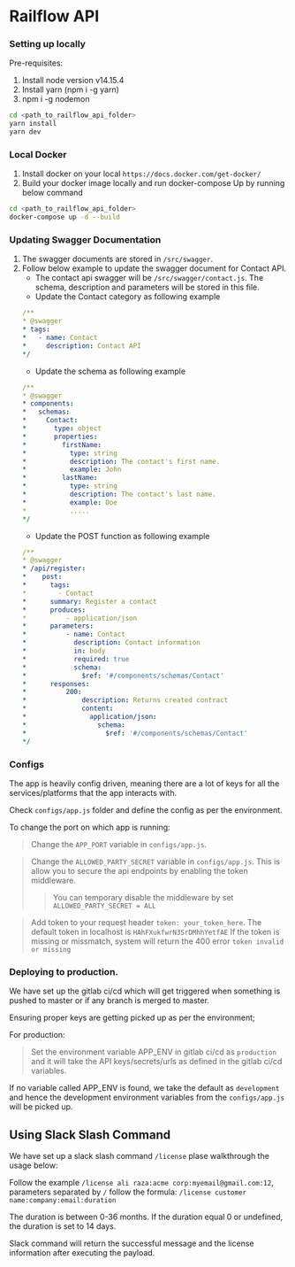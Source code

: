 # Railflow API

### Setting up locally

Pre-requisites:

1. Install node version v14.15.4
2. Install yarn (npm i -g yarn)
3. npm i -g nodemon

```bash
cd <path_to_railflow_api_folder>
yarn install
yarn dev
```

### Local Docker
1. Install docker on your local `https://docs.docker.com/get-docker/`
2. Build your docker image locally and run docker-compose Up by running below command
```bash
cd <path_to_railflow_api_folder>
docker-compose up -d --build
```

### Updating Swagger Documentation
1. The swagger documents are stored in `/src/swagger`. 
2. Follow below example to update the swagger document for Contact API.
    * The contact api swagger will be `/src/swagger/contact.js`. The schema, description and parameters will be stored in this file. 
    * Update the Contact category as following example
    ```yaml
    /**
    * @swagger
    * tags:
    *   - name: Contact
    *     description: Contact API
    */
    ```
    * Update the schema as following example
    ``` yaml
    /**
    * @swagger
    * components:
    *   schemas:
    *     Contact:
    *       type: object
    *       properties:
    *         firstName:
    *           type: string
    *           description: The contact's first name.
    *           example: John
    *         lastName:
    *           type: string
    *           description: The contact's last name.
    *           example: Doe
    *           .....
    */
    ```
    * Update the POST function as following example
    ```yaml
    /**
    * @swagger
    * /api/register:
    *    post:
    *      tags:
    *        - Contact
    *      summary: Register a contact
    *      produces:
    *          - application/json
    *      parameters:
    *          - name: Contact
    *            description: Contact information
    *            in: body
    *            required: true
    *            schema:
    *              $ref: '#/components/schemas/Contact'
    *      responses:
    *          200:
    *              description: Returns created contract
    *              content:
    *                application/json:
    *                  schema:
    *                    $ref: '#/components/schemas/Contact'
    */
    ```

### Configs

The app is heavily config driven, meaning there are a lot of keys for all the services/platforms that the app interacts with.

Check `configs/app.js` folder and define the config as per the environment.

To change the port on which app is running:

> Change the `APP_PORT` variable in `configs/app.js`.

> Change the `ALLOWED_PARTY_SECRET` variable in `configs/app.js`. This is allow you to secure the api endpoints by enabling the token middleware.
>> You can temporary disable the middleware by set `ALLOWED_PARTY_SECRET = ALL`

> Add token to your request header `token: your_token_here`. The default token in localhost is `HAhFXukfwrN3SrDMhhYetfAE`
> If the token is missing or missmatch, system will return the 400 error `token invalid or missing`

### Deploying to production.

We have set up the gitlab ci/cd which will get triggered when something is pushed to master or if any branch is merged to master.

Ensuring proper keys are getting picked up as per the environment;

For production:

> Set the environment variable APP_ENV in gitlab ci/cd as `production` and it will take the API keys/secrets/urls as defined in the gitlab ci/cd variables.

If no variable called APP_ENV is found, we take the default as `development` and hence the development environment variables from the `configs/app.js` will be picked up.

## Using Slack Slash Command
We have set up a slack slash command `/license` plase walkthrough the usage below:

Follow the example `/license ali raza:acme corp:myemail@gmail.com:12`, parameters separated by `/` follow the formula: `/license customer name:company:email:duration`

The duration is between 0-36 months. If the duration equal 0 or undefined, the duration is set to 14 days. 

Slack command will return the successful message and the license information after executing the payload.

